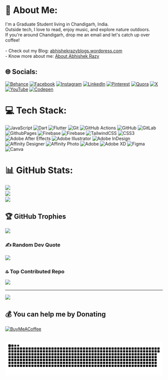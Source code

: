 # 💫 About Me:
I'm a Graduate Student living in Chandigarh, India. <br>Outside tech, I love to read, enjoy music, and explore nature outdoors. <br>If you're around Chandigarh, drop me an email and let's catch up over coffee!<br><br>- Check out my Blog: [abhishekrazyblogs.wordpress.com](https://abhishekrazyblogs.wordpress.com/)<br>- Know more about me: [About Abhishek Razy](https://www.linkedin.com/in/abhishekrazy)


## 🌐 Socials:
[![Behance](https://img.shields.io/badge/Behance-1769ff?logo=behance&logoColor=white)](https://behance.net/abhishekrazy) [![Facebook](https://img.shields.io/badge/Facebook-%231877F2.svg?logo=Facebook&logoColor=white)](https://facebook.com/abhishekrazy) [![Instagram](https://img.shields.io/badge/Instagram-%23E4405F.svg?logo=Instagram&logoColor=white)](https://instagram.com/abhishekrazy) [![LinkedIn](https://img.shields.io/badge/LinkedIn-%230077B5.svg?logo=linkedin&logoColor=white)](https://linkedin.com/in/abhishekrazy) [![Pinterest](https://img.shields.io/badge/Pinterest-%23E60023.svg?logo=Pinterest&logoColor=white)](https://pinterest.com/razyabhishek) [![Quora](https://img.shields.io/badge/Quora-%23B92B27.svg?logo=Quora&logoColor=white)](https://quora.com/profile/abhishekrazy) [![X](https://img.shields.io/badge/X-black.svg?logo=X&logoColor=white)](https://x.com/abhishekrazy) [![YouTube](https://img.shields.io/badge/YouTube-%23FF0000.svg?logo=YouTube&logoColor=white)](https://youtube.com/@abhishek-razy) [![Codepen](https://img.shields.io/badge/Codepen-000000?style=for-the-badge&logo=codepen&logoColor=white)](https://codepen.io/abhishekrazy) 

# 💻 Tech Stack:
![JavaScript](https://img.shields.io/badge/javascript-%23323330.svg?style=for-the-badge&logo=javascript&logoColor=%23F7DF1E) ![Dart](https://img.shields.io/badge/dart-%230175C2.svg?style=for-the-badge&logo=dart&logoColor=white) ![Flutter](https://img.shields.io/badge/Flutter-%2302569B.svg?style=for-the-badge&logo=Flutter&logoColor=white) ![Git](https://img.shields.io/badge/git-%23F05033.svg?style=for-the-badge&logo=git&logoColor=white) ![GitHub Actions](https://img.shields.io/badge/github%20actions-%232671E5.svg?style=for-the-badge&logo=githubactions&logoColor=white) ![GitHub](https://img.shields.io/badge/github-%23121011.svg?style=for-the-badge&logo=github&logoColor=white) ![GitLab](https://img.shields.io/badge/gitlab-%23181717.svg?style=for-the-badge&logo=gitlab&logoColor=white) ![GithubPages](https://img.shields.io/badge/github%20pages-121013?style=for-the-badge&logo=github&logoColor=white) ![Firebase](https://img.shields.io/badge/firebase-%23039BE5.svg?style=for-the-badge&logo=firebase) ![Firebase](https://img.shields.io/badge/firebase-a08021?style=for-the-badge&logo=firebase&logoColor=ffcd34) ![TailwindCSS](https://img.shields.io/badge/tailwindcss-%2338B2AC.svg?style=for-the-badge&logo=tailwind-css&logoColor=white) ![CSS3](https://img.shields.io/badge/css3-%231572B6.svg?style=for-the-badge&logo=css3&logoColor=white) ![Adobe After Effects](https://img.shields.io/badge/Adobe%20After%20Effects-9999FF.svg?style=for-the-badge&logo=Adobe%20After%20Effects&logoColor=white) ![Adobe Illustrator](https://img.shields.io/badge/adobe%20illustrator-%23FF9A00.svg?style=for-the-badge&logo=adobe%20illustrator&logoColor=white) ![Adobe InDesign](https://img.shields.io/badge/Adobe%20InDesign-49021F?style=for-the-badge&logo=adobeindesign&logoColor=FF3366) ![Affinity Designer](https://img.shields.io/badge/affinity%20desginer-%231B72BE.svg?style=for-the-badge&logo=affinity-designer&logoColor=white) ![Affinity Photo](https://img.shields.io/badge/affinityphoto-%237E4DD2.svg?style=for-the-badge&logo=affinity-photo&logoColor=white) ![Adobe](https://img.shields.io/badge/adobe-%23FF0000.svg?style=for-the-badge&logo=adobe&logoColor=white) ![Adobe XD](https://img.shields.io/badge/Adobe%20XD-470137?style=for-the-badge&logo=Adobe%20XD&logoColor=#FF61F6) ![Figma](https://img.shields.io/badge/figma-%23F24E1E.svg?style=for-the-badge&logo=figma&logoColor=white) ![Canva](https://img.shields.io/badge/Canva-%2300C4CC.svg?style=for-the-badge&logo=Canva&logoColor=white)
# 📊 GitHub Stats:
![](https://github-readme-stats.vercel.app/api?username=Abhishekrazy&theme=dark&hide_border=false&include_all_commits=true&count_private=true)<br/>
![](https://github-readme-streak-stats.herokuapp.com/?user=Abhishekrazy&theme=dark&hide_border=false)<br/>
![](https://github-readme-stats.vercel.app/api/top-langs/?username=Abhishekrazy&theme=dark&hide_border=false&include_all_commits=true&count_private=true&layout=compact)

## 🏆 GitHub Trophies
![](https://github-profile-trophy.vercel.app/?username=Abhishekrazy&theme=nord&no-frame=false&no-bg=false&margin-w=4)

### ✍️ Random Dev Quote
![](https://quotes-github-readme.vercel.app/api?type=horizontal&theme=radical)

### 🔝 Top Contributed Repo
![](https://github-contributor-stats.vercel.app/api?username=Abhishekrazy&limit=5&theme=nord&combine_all_yearly_contributions=true)

---
[![](https://visitcount.itsvg.in/api?id=Abhishekrazy&icon=0&color=0)](https://visitcount.itsvg.in)

  ## 💰 You can help me by Donating
  [![BuyMeACoffee](https://img.shields.io/badge/Buy%20Me%20a%20Coffee-ffdd00?style=for-the-badge&logo=buy-me-a-coffee&logoColor=black)](https://buymeacoffee.com/abhishekrazy) 

  
<br clear="both">

<img src="https://raw.githubusercontent.com/abhishekrazy/abhishekrazy/output/snake.svg" alt="Snake animation" />

###
